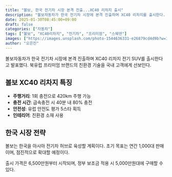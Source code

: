 ```yaml
---
title: "볼보, 한국 전기차 시장 본격 진출...XC40 리차지 출시"
description: "볼보자동차가 한국 전기차 시장에 본격 진출하며 XC40 리차지를 출시한다. 스웨덴 프리미엄 전기차의 매력을 선보인다."
date: 2025-01-30T08:45:00+09:00
draft: false
categories: ["자동차"]
tags: ["볼보", "XC40리차지", "전기차", "프리미엄", "스웨덴"]
images: ["https://images.unsplash.com/photo-1544636331-e26879cd4d9b?w=1600&h=900&fit=crop&q=95"]
author: "오은진"
---
```


볼보자동차가 한국 전기차 시장에 본격 진출하며 XC40 리차지 전기 SUV를 출시한다고 발표했다. 북유럽 프리미엄 브랜드의 친환경 기술을 국내 고객에게 선보인다.

## 볼보 XC40 리차지 특징

- **주행거리**: 1회 충전으로 420km 주행 가능
- **충전 시간**: 급속충전 시 40분 내 80% 충전
- **안전성**: 유럽 안전도 평가 5스타 획득
- **인테리어**: 친환경 소재 사용

## 한국 시장 전략

볼보는 한국을 아시아 전기차 허브로 육성할 계획이다. 초기 목표는 연간 1,000대 판매이며, 점진적으로 확대할 예정이다.

출시 가격은 6,500만원부터 시작되며, 정부 보조금 적용 시 5,000만원대에 구매할 수 있다. 